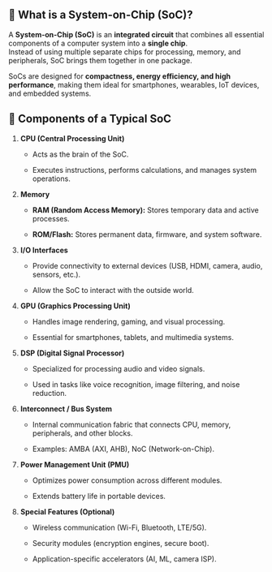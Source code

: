 ## 🔹 What is a System-on-Chip (SoC)?

A **System-on-Chip (SoC)** is an **integrated circuit** that combines all essential components of a computer system into a **single chip**.  
Instead of using multiple separate chips for processing, memory, and peripherals, SoC brings them together in one package.

SoCs are designed for **compactness, energy efficiency, and high performance**, making them ideal for smartphones, wearables, IoT devices, and embedded systems.

## 🔹 Components of a Typical SoC

1.  **CPU (Central Processing Unit)**
    
    -   Acts as the brain of the SoC.
        
    -   Executes instructions, performs calculations, and manages system operations.
        
2.  **Memory**
    
    -   **RAM (Random Access Memory):** Stores temporary data and active processes.
        
    -   **ROM/Flash:** Stores permanent data, firmware, and system software.
        
3.  **I/O Interfaces**
    
    -   Provide connectivity to external devices (USB, HDMI, camera, audio, sensors, etc.).
        
    -   Allow the SoC to interact with the outside world.
        
4.  **GPU (Graphics Processing Unit)**
    
    -   Handles image rendering, gaming, and visual processing.
        
    -   Essential for smartphones, tablets, and multimedia systems.
        
5.  **DSP (Digital Signal Processor)**
    
    -   Specialized for processing audio and video signals.
        
    -   Used in tasks like voice recognition, image filtering, and noise reduction.
        
6.  **Interconnect / Bus System**
    
    -   Internal communication fabric that connects CPU, memory, peripherals, and other blocks.
        
    -   Examples: AMBA (AXI, AHB), NoC (Network-on-Chip).
        
7.  **Power Management Unit (PMU)**
    
    -   Optimizes power consumption across different modules.
        
    -   Extends battery life in portable devices.
        
8.  **Special Features (Optional)**
    
    -   Wireless communication (Wi-Fi, Bluetooth, LTE/5G).
        
    -   Security modules (encryption engines, secure boot).
        
    -   Application-specific accelerators (AI, ML, camera ISP).
